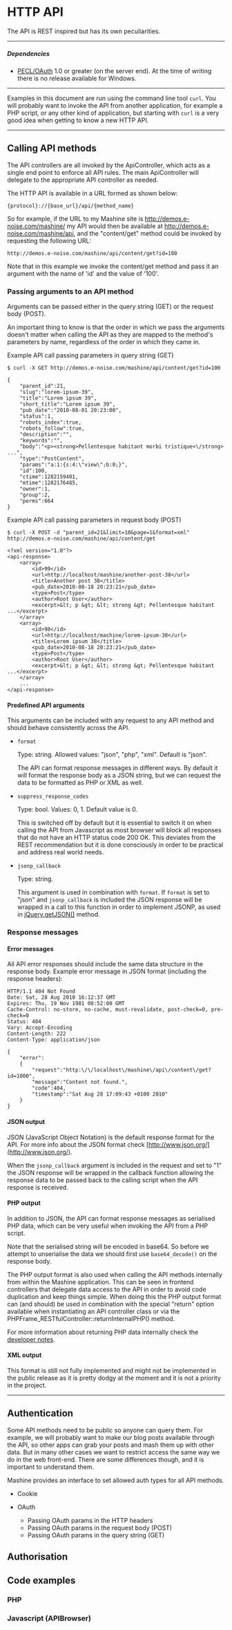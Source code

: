 HTTP API
===

The API is REST inspired but has its own peculiarities.

* * *

##### Dependencies

* [PECL/OAuth](http://www.php.net/manual/en/book.oauth.php) 1.0 or greater (on
  the server end). At the time of writing there is no release available for
  Windows.

* * *

Examples in this document are run using the command line tool `curl`. You will
probably want to invoke the API from another application, for example a PHP
script, or any other kind of application, but starting with `curl` is a very
good idea when getting to know a new HTTP API.

* * *

## Calling API methods

The API controllers are all invoked by the ApiController, which acts as a single
end point to enforce all API rules. The main ApiController will delegate to the
appropriate API controller as needed.

The HTTP API is available in a URL formed as shown below:

    {protocol}://{base_url}/api/{method_name}

So for example, if the URL to my Mashine site is http://demos.e-noise.com/mashine/
my API would then be available at http://demos.e-noise.com/mashine/api, and the
"content/get" method could be invoked by requesting the following URL:

    http://demos.e-noise.com/mashine/api/content/get?id=100

Note that in this example we invoke the content/get method and pass it an
argument with the name of 'id' and the value of '100'.


### Passing arguments to an API method

Arguments can be passed either in the query string (GET) or the request body
(POST).

An important thing to know is that the order in which we pass the arguments
doesn't matter when calling the API as they are mapped to the method's
parameters by name, regardless of the order in which they came in.

Example API call passing parameters in query string (GET)

    $ curl -X GET http://demos.e-noise.com/mashine/api/content/get?id=100

    {
        "parent_id":21,
        "slug":"lorem-ipsum-39",
        "title":"Lorem ipsum 39",
        "short_title":"Lorem ipsum 39",
        "pub_date":"2010-08-01 20:23:00",
        "status":1,
        "robots_index":true,
        "robots_follow":true,
        "description":"",
        "keywords":"",
        "body":"<p><strong>Pellentesque habitant morbi tristique<\/strong> ...",
        "type":"PostContent",
        "params":"a:1:{s:4:\"view\";b:0;}",
        "id":100,
        "ctime":1282159401,
        "mtime":1282176485,
        "owner":1,
        "group":2,
        "perms":664
    }

Example API call passing parameters in request body (POST)

    $ curl -X POST -d "parent_id=21&limit=10&page=1&format=xml" http://demos.e-noise.com/mashine/api/content/get

    <?xml version="1.0"?>
    <api-response>
        <array>
            <id>99</id>
            <url>http://localhost/mashine/another-post-38</url>
            <title>Another post 38</title>
            <pub_date>2010-08-18 20:23:21</pub_date>
            <type>Post</type>
            <author>Root User</author>
            <excerpt>&lt; p &gt; &lt; strong &gt; Pellentesque habitant ...</excerpt>
        </array>
        <array>
            <id>98</id>
            <url>http://localhost/mashine/lorem-ipsum-38</url>
            <title>Lorem ipsum 38</title>
            <pub_date>2010-08-18 20:23:21</pub_date>
            <type>Post</type>
            <author>Root User</author>
            <excerpt>&lt; p &gt; &lt; strong &gt; Pellentesque habitant ...</excerpt>
        </array>
        ...
    </api-response>

#### Predefined API arguments

This arguments can be included with any request to any API method and should
behave consistently across the API.

* `format`

  Type: string. Allowed values: "json", "php", "xml". Default is "json".

  The API can format response messages in different ways. By default it will
  format the response body as a JSON string, but we can request the data to be
  formatted as PHP or XML as well.

* `suppress_response_codes`

  Type: bool. Values: 0, 1. Default value is 0.

  This is switched off by default but it is essential to switch it on when
  calling the API from Javascript as most browser will block all responses that
  do not have an HTTP status code 200 OK. This deviates from the REST
  recommendation but it is done consciously in order to be practical and address
  real world needs.

* `jsonp_callback`

  Type: string.

  This argument is used in combination with `format`. If `format` is set to
  "json" and `jsonp_callback` is included the JSON response will be wrapped in
  a call to this function in order to implement JSONP, as used in
  [jQuery.getJSON()](http://api.jquery.com/jQuery.getJSON/) method.

### Response messages

#### Error messages

All API error responses should include the same data structure in the response
body. Example error message in JSON format (including the response headers):

    HTTP/1.1 404 Not Found
    Date: Sat, 28 Aug 2010 16:12:37 GMT
    Expires: Thu, 19 Nov 1981 08:52:00 GMT
    Cache-Control: no-store, no-cache, must-revalidate, post-check=0, pre-check=0
    Status: 404
    Vary: Accept-Encoding
    Content-Length: 222
    Content-Type: application/json

    {
        "error":
        {
            "request":"http:\/\/localhost\/mashine\/api\/content\/get?id=1000",
            "message":"Content not found.",
            "code":404,
            "timestamp":"Sat Aug 28 17:09:43 +0100 2010"
        }
    }

#### JSON output

JSON (JavaScript Object Notation) is the default response format for the API.
For more info about the JSON format check [http://www.json.org/](http://www.json.org/).

When the `jsonp_callback` argument is included in the request and set to "1"
the JSON response will be wrapped in the callback function allowing the response
data to be passed back to the calling script when the API response is received.

#### PHP output

In addition to JSON, the API can format response messages as serialised PHP
data, which can be very useful when invoking the API from a PHP script.

Note that the serialised string will be encoded in base64. So before we attempt
to unserialise the data we should first use `base64_decode()` on the response
body.

The PHP output format is also used when calling the API methods internally from
within the Mashine application. This can be seen in frontend controllers that
delegate data access to the API in order to avoid code duplication and keep
things simple. When doing this the PHP output format can (and should) be used
in combination with the special "return" option available when instantiating
an API controller class or via the PHPFrame_RESTfulController::returnInternalPHP()
method.

For more information about returning PHP data internally check the
[developer notes](http://github.com/E-NOISE/Mashine/blob/master/docs/11.Notes_for_developers.md).

#### XML output

This format is still not fully implemented and might not be implemented in the
public release as it is pretty dodgy at the moment and it is not a priority in
the project.

* * *

## Authentication

Some API methods need to be public so anyone can query them. For example, we
will probably want to make our blog posts available through the API, so other
apps can grab your posts and mash them up with other data. But in many other
cases we want to restrict access the same way we do in the web front-end. There
are some differences though, and it is important to understand them.

Mashine provides an interface to set allowed auth types for all API methods.

* Cookie
* OAuth

  * Passing OAuth params in the HTTP headers
  * Passing OAuth params in the request body (POST)
  * Passing OAuth params in the query string (GET)

## Authorisation


## Code examples

### PHP
### Javascript (APIBrowser)

